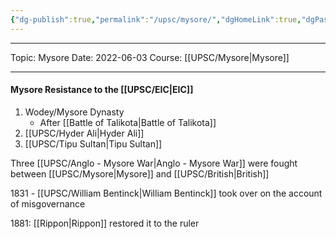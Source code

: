 ```yaml
---
{"dg-publish":true,"permalink":"/upsc/mysore/","dgHomeLink":true,"dgPassFrontmatter":false}
---
```


----
Topic: Mysore
Date: 2022-06-03
Course: [[UPSC/Mysore|Mysore]] 

----
#### Mysore Resistance to the [[UPSC/EIC|EIC]]
1. Wodey/Mysore Dynasty
	- After [[Battle of Talikota|Battle of Talikota]]
2. [[UPSC/Hyder Ali|Hyder Ali]] 
3. [[UPSC/Tipu Sultan|Tipu Sultan]]

Three [[UPSC/Anglo - Mysore War|Anglo - Mysore War]] were fought between [[UPSC/Mysore|Mysore]] and [[UPSC/British|British]]

1831 - [[UPSC/William Bentinck|William Bentinck]] took over on the account of misgovernance

1881: [[Rippon|Rippon]] restored it to the ruler